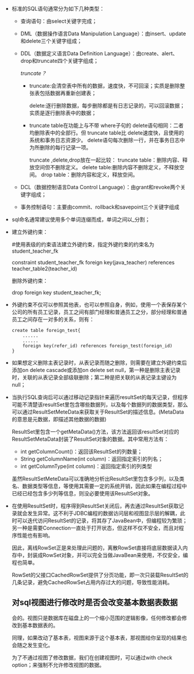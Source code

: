 * 标准的SQL语句通常分为如下几种类型：

  * 查询语句：由select关键字完成；

  * DML（数据操作语言Data Manipulation Language）：由insert、update和delete三个关键字组成；

  * DDL（数据定义语言Data Definition Language）：由create、alert、drop和truncate四个关键字组成；

    *truncate？*

    * truncate:会清空表中所有的数据，速度快，不可回滚；实质是删除整张表包括数据再重新创建表；

      delete:逐行删除数据，每步删除都是有日志记录的，可以回滚数据；实质是逐行删除表中的数据；

    * truncate table在功能上与不带 where子句的 delete语句相同：二者均删除表中的全部行。但 truncate table比 delete速度快，且使用的系统和事务日志资源少。 delete语句每次删除一行，并在事务日志中为所删除的每行记录一项。

      truncate ,delete,drop放在一起比较：
      truncate table：删除内容、释放空间但不删除定义。
      delete table:删除内容不删除定义，不释放空间。
      drop table：删除内容和定义，释放空间。

  * DCL（数据控制语言Data Control Language）：由grant和revoke两个关键字组成；

  * 事务控制语句：主要由commit、rollback和savepoint三个关键字组成

* sql命名通常建议使用多个单词连缀而成，单词之间以_分割；

* 建立外键约束：

  #使用表级的约束语法建立外键约束，指定外键约束的约束名为student_teacher_fk

  constraint student_teacher_fk foreign key(java_teacher) references teacher_table2(teacher_id)

  删除外键约束：

  drop foreign key student_teacher_fk;

* 外键约束不仅可以参照其他表，也可以参照自身，例如，使用一个表保存某个公司的所有员工记录，员工之间有部门经理和普通员工之分，部分经理和普通员工之间存在一对多的关系，则有：

  ```
  create table foreign_test{
      ......
      ......
      foreign key(refer_id) references foreign_test(foreign_id)
  }
  ```

* 如果想定义删除主表记录时，从表记录而随之删除，则需要在建立外键约束后添加on delete cascade或添加on delete set null，第一种是删除主表记录时，关联的从表记录全部级联删除；第二种是把关联的从表记录主键设为null；

* 当执行SQL查询后可以通过移动记录指针来遍历resultSet的每天记录，但程序可能不清楚该resultSet里包含哪些数据列，以及每个数据列的数据类型，那么可以通过ResultSetMeteData来获取关于ResultSet的描述信息。(MetaData的意思是元数据，即描述其他数据的数据)

  ResultSet里包含一个getMetaData()方法，该方法返回该resultSet对应的ResultSetMetaData封装了ResultSet对象的数据。其中常用方法有：

  * int getColumnCount()：返回该ResultSet的列数量；
  * String getColumnName(int column)：返回指定索引的列名；
  * int getColumnType(int column)：返回指定索引的列类型

  虽然ResultSetMeteData可以准确地分析出ResultSet里包含多少列，以及类名、数据类型等信息，等使用其需要一定的系统开销，因此如果在编程过程中已经已经包含多少列等信息，则没必要使用该ResultSet对象。

* 在使用ResultSet时，程序得到ResultSet关闭后，再去通过ResultSet获取记录就会发生异常。这不利于JDBC编程的数据访问层和视图显示层的解耦，此时可以迭代访问ResultSet的记录，将其存了JavaBean中，但编程较为繁琐；另一种是需要Connection一直处于打开状态，但这样不仅不安全，而且对程序性能也有影响。

  因此，离线RowSet正是来处理此问题的，离散RowSet直接将底层数据读入内存中，封装成RowSet对象，并可以完全当做JavaBean来使用，不仅安全，编程也简单。

  RowSet的父接口CachedRowSet提供了分页功能，即一次只装载ResultSet的几条记录，避免CachedRowSet占用内存过大的问题，导致性能消耗。
  
  ## 对sql视图进行修改时是否会改变基本数据表数据
  
  会的。视图只是数据库在磁盘上的一个缩小范围的逻辑影像，任何修改都会修改到基本数据表的。  
  
  同理，如果改动了基本表，视图来源于这个基本表，那视图给你呈现的结果也会随之发生变化。
  
  为了不通过视图了修改数据，我们在创建视图时，可以通过with check option；来强制不允许修改视图的数据。

